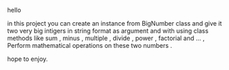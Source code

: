 hello

in this project you can create an instance from BigNumber class and give it two very big intigers in string format as argument
and with using class methods like sum , minus , multiple , divide , power , factorial and ... , Perform mathematical operations on these two numbers .

hope to enjoy.
